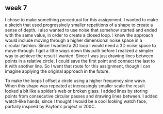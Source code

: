 ## week 7
I chose to make something procedural for this assignment. I wanted to make a sketch that used progressively smaller repetitions of a shape to create a sense of depth. I also wanted to use noise that somehow started and ended with the same value, in order to create a closed loop. I knew the approach would include moving through a higher dimensional noise space in a circular fashion. Since I wanted a 2D loop I would need a 3D noise space to move-through. I got a little ways down this path before I realized a simpler way to achieve the result I wanted. Since I was just drawing lines between points in a relative circle, I could save the first point and connect the last to it with another line. So I went that route for this assignment, though I can imagine applying the original approach in the future. 


To make the loops I offset a circle using a higher frequency sine wave. When this shape was repeated at increasingly smaller scale the result looked a bit like a spider’s web or broken glass. I added lines by storing points from consecutive  circular passes and drawing lines between. I added watch-like hands, since I thought I would be a cool looking watch face, partially inspired by Payton’s project in 200C.  

